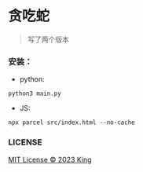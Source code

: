 # 贪吃蛇

> 写了两个版本 

### 安装：

* python: 

`python3 main.py` 

* JS:

`npx parcel src/index.html --no-cache` 

### LICENSE 

[MIT License © 2023 King](https://github.com/king-open/snakes/blob/main/LICENSE)
